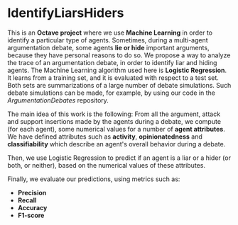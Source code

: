 IdentifyLiarsHiders
====================

This is an **Octave project** where we use **Machine Learning** in order to identify a particular type of agents.
Sometimes, during a multi-agent argumentation debate, some agents **lie or hide** important arguments, because they have personal reasons to do so.
We propose a way to analyze the trace of an argumentation debate, in order to identify liar and hiding agents.
The Machine Learning algorithm used here is **Logistic Regression**. It learns from a training set, and it is evaluated with respect to a test set.
Both sets are summarizations of a large number of debate simulations.
Such debate simulations can be made, for example, by using our code in the *ArgumentationDebates* repository.

The main idea of this work is the following:
From all the argument, attack and support insertions made by the agents during a debate, we compute (for each agent),
some numerical values for a number of **agent attributes**. We have defined attributes such as **activity**, 
**opinionatedness** and **classifiability** which describe an agent's overall behavior during a debate.

Then, we use Logistic Regression to predict if an agent is a liar or a hider (or both, or neither), based on the numerical values of these attributes.

Finally, we evaluate our predictions, using metrics such as:
* **Precision**
* **Recall**
* **Accuracy**
* **F1-score**
